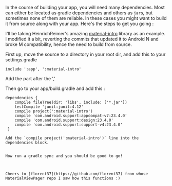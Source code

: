 In the course of building your app, you will need many dependencies. Most can either be located as gradle dependencies and others as `jar`s, but sometimes none of them are reliable. In these cases you might want to build it from source along with your app. Here's the steps to get you going :

I'll be taking HeinrichReimer's amazing [material-intro](https://github.com/HeimrichReimer/material-intro) library as an example. I modified it a bit, reverting the commits that updated it to Android N and broke M compatibility, hence the need to build from source.

First up, move the source to a directory in your root dir, and add this to your settings.gradle

```
include ':app', ':material-intro'
```

Add the part after the ','

Then go to your app/build.gradle and add this : 

```
dependencies {
    compile fileTree(dir: 'libs', include: ['*.jar'])
    testCompile 'junit:junit:4.12'
    compile project(':material-intro')
    compile 'com.android.support:appcompat-v7:23.4.0'
    compile 'com.android.support:design:23.4.0'
    compile 'com.android.support:support-v4:23.4.0'
 }

Add the `compile project(':material-intro')` line into the dependencies block.


Now run a gradle sync and you should be good to go!



Cheers to [florent37](https://github.com/florent37) from whose MaterialViewPager repo I saw how this functions :)
